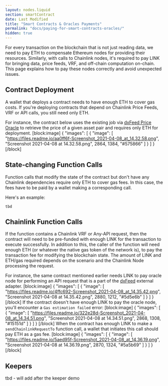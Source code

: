 ```yaml
---
layout: nodes.liquid
section: smartContract
date: Last Modified
title: "Smart Contracts & Oracles Payments"
permalink: "docs/paying-for-smart-contracts-oracles/"
hidden: true
---
```

For every transaction on the blockchain that is not just reading data, we need to pay ETH to compensate Ethereum nodes for providing their resources. Similarly, with calls to Chainlink nodes, it's required to pay LINK for bringing data, price feeds, VRF, and off-chain computation on-chain. This page explains how to pay these nodes correctly and avoid unexpected issues.

## Contract Deployment

A wallet that deploys a contract needs to have enough ETH to cover gas costs. If you're deploying contracts that depend on Chainlink Price Feeds, VRF or API calls, you still need only ETH.

For instance, the contract below uses the existing job via [dxFeed Price Oracle](../dxfeed-oracle) to retrieve the price of a given asset pair and requires only ETH for deployment.
[block:image]
{
  "images": [
    {
      "image": [
        "https://files.readme.io/aa0ff6f-Screenshot_2021-04-08_at_14.32.58.png",
        "Screenshot 2021-04-08 at 14.32.58.png",
        2864,
        1384,
        "#575866"
      ]
    }
  ]
}
[/block]
## State-changing Function Calls

Function calls that modify the state of the contract but don't have any Chainlink dependencies require only ETH to cover gas fees. In this case, the fees have to be paid by a wallet making a corresponding call.

Here's an example:

```
tbd
```

## Chainlink Function Calls

If the function contains a Chainlink VRF or Any-API request, then the contract will need to be pre-funded with enough LINK for the transaction to execute successfully. In addition to this, the caller of the function will need enough ETH (or whatever the native gas token of the network is), to pay the transaction fee for modifying the blockchain state. The amount of LINK and ETH/gas required depends on the scenario and the Chainlink Node processing the request.

For instance, the same contract mentioned earlier needs LINK to pay oracle node for performing an API request that is a part of the <a href="https://market.link/adapters/5b85b098-6b1b-4613-aaaf-1d8d2d71a34f" target="_blank">dxFeed</a> external adapter.
[block:image]
{
  "images": [
    {
      "image": [
        "https://files.readme.io/4ffc692-Screenshot_2021-04-08_at_14.35.42.png",
        "Screenshot 2021-04-08 at 14.35.42.png",
        2880,
        1212,
        "#5d5e6b"
      ]
    }
  ]
}
[/block]
If the contract doesn't have enough LINK to pay the oracle node, you'll encounter a `Gas estimation failed` error:
[block:image]
{
  "images": [
    {
      "image": [
        "https://files.readme.io/322e28d-Screenshot_2021-04-08_at_14.34.51.png",
        "Screenshot 2021-04-08 at 14.34.51.png",
        2868,
        1308,
        "#15151d"
      ]
    }
  ]
}
[/block]
When the contract has enough LINK to make a `sendChainlinkRequestTo` function call, a wallet that initiates this call should pay ETH as a gas fee. 
[block:image]
{
  "images": [
    {
      "image": [
        "https://files.readme.io/5aed95f-Screenshot_2021-04-08_at_14.36.19.png",
        "Screenshot 2021-04-08 at 14.36.19.png",
        2870,
        1324,
        "#5a5b69"
      ]
    }
  ]
}
[/block]
## Keepers

tbd - will add after the keeper demo